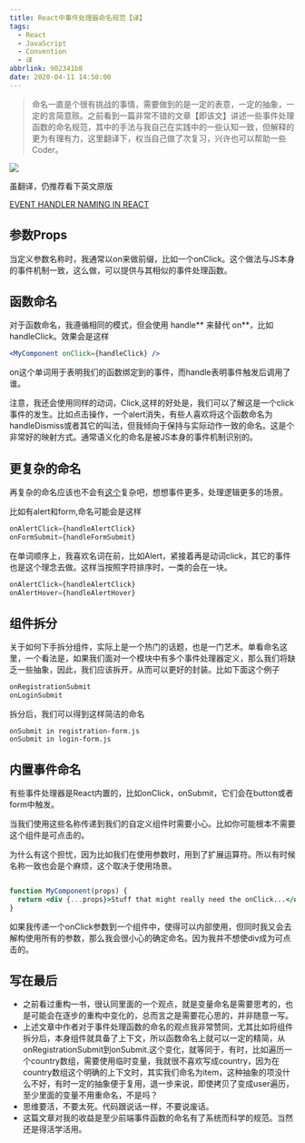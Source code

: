 ```yaml
---
title: React中事件处理器命名规范【译】
tags:
  - React
  - JavaScript
  - Convention
  - 译
abbrlink: 902341b8
date: 2020-04-11 14:50:00
---
```

> 命名一直是个很有挑战的事情，需要做到的是一定的表意，一定的抽象，一定的言简意赅。之前看到一篇非常不错的文章【即该文】讲述一些事件处理函数的命名规范，其中的手法与我自己在实践中的一些认知一致，但解释的更为有理有力，这里翻译下，权当自己做了次复习，兴许也可以帮助一些Coder。


![](http://static.1991421.cn/2020/2020-04-11-184938.png)

虽翻译，仍推荐看下英文原版

[EVENT HANDLER NAMING IN REACT](https://jaketrent.com/post/naming-event-handlers-react/)


## 参数Props
当定义参数名称时，我通常以on来做前缀，比如一个onClick。这个做法与JS本身的事件机制一致，这么做，可以提供与其相似的事件处理函数。

## 函数命名
对于函数命名，我遵循相同的模式，但会使用 handle** 来替代 on**，比如handleClick。效果会是这样

```jsx
<MyComponent onClick={handleClick} />
```
on这个单词用于表明我们的函数绑定到的事件，而handle表明事件触发后调用了谁。

注意，我还会使用同样的动词，Click,这样的好处是，我们可以了解这是一个click事件的发生。比如点击操作，一个alert消失，有些人喜欢将这个函数命名为handleDismiss或者其它的叫法，但我倾向于保持与实际动作一致的命名。这是个非常好的映射方式。通常语义化的命名是被JS本身的事件机制识别的。


## 更复杂的命名
再复杂的命名应该也不会有[这个](https://zh.wikipedia.org/wiki/%E8%A5%BF%E7%8F%AD%E7%89%99%E8%AF%AD%E5%A7%93%E5%90%8D)复杂吧，想想事件更多，处理逻辑更多的场景。

比如有alert和form,命名可能会是这样

```jsx
onAlertClick={handleAlertClick}
onFormSubmit={handleFormSubmit}
```

在单词顺序上，我喜欢名词在前，比如Alert，紧接着再是动词click，其它的事件也是这个理念去做。这样当按照字符排序时，一类的会在一块。

```jsx
onAlertClick={handleAlertClick}
onAlertHover={handleAlertHover}
```


## 组件拆分
关于如何下手拆分组件，实际上是一个热门的话题，也是一门艺术。单看命名这里，一个看法是，如果我们面对一个模块中有多个事件处理器定义，那么我们将缺乏一些抽象，因此，我们应该拆开，从而可以更好的封装。比如下面这个例子


```jsx
onRegistrationSubmit
onLoginSubmit
```

拆分后，我们可以得到这样简洁的命名

```
onSubmit in registration-form.js
onSubmit in login-form.js
```


## 内置事件命名
有些事件处理器是React内置的，比如onClick，onSubmit，它们会在button或者form中触发。

当我们使用这些名称传递到我们的自定义组件时需要小心。比如你可能根本不需要这个组件是可点击的。

为什么有这个担忧，因为比如我们在使用参数时，用到了扩展运算符。所以有时候名称一致也会是个麻烦，这个取决于使用场景。

```jsx

function MyComponent(props) {
  return <div {...props}>Stuff that might really need the onClick...</div>
}
```


如果我传递一个onClick参数到一个组件中，使得可以内部使用，但同时我又会去解构使用所有的参数，那么我会很小心的确定命名。因为我并不想使div成为可点击的。

## 写在最后
- 之前看过重构一书，很认同里面的一个观点，就是变量命名是需要思考的，也是可能会在逐步的重构中变化的，总而言之是需要花心思的，并非随意一写。
- 上述文章中作者对于事件处理函数的命名的观点我非常赞同，尤其比如将组件拆分后，本身组件就具备了上下文，所以函数命名上就可以一定的精简，从onRegistrationSubmit到onSubmit.这个变化，就等同于，有时，比如遍历一个country数组，需要使用临时变量，我就很不喜欢写成country，因为在country数组这个明确的上下文时，其实我们命名为item，这种抽象的项没什么不好，有时一定的抽象便于复用，退一步来说，即使拷贝了变成user遍历，至少里面的变量不用重命名，不是吗？
- 思维要活，不要太死。代码跟说话一样，不要说废话。
- 这篇文章对我的收益是至少前端事件函数的命名有了系统而科学的规范。当然还是得活学活用。



